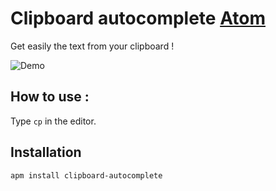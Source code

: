 # Clipboard autocomplete [Atom](https://atom.io)

Get easily the text from your clipboard !

![Demo](http://image.noelshack.com/fichiers/2016/42/1476705248-scr.png)

## How to use :

Type `cp` in the editor.

## Installation

    apm install clipboard-autocomplete
